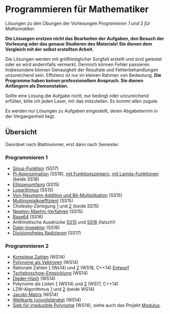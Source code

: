 # Programmieren für Mathematiker
Lösungen zu den Übungen der Vorlesungen *Programieren 1 und 2 für Mathematiker.*

**Die Lösungen erstzen nicht das Bearbeiten der Aufgaben, den Besuch der Vorlesung oder das genaue Studieren des Materials! Sie dienen dem Vergleich mit der selbst erstellten Arbeit.**

Die Lösungen werden mit größtmöglicher Sorgfalt erstellt und sind getestet oder es wird andernfalls vermerkt.
Dennoch können Fehler passieren. Insbesondere können Genauigkeit der Resultate und Fehlerbehandlungen unzureichend sein.
Effizienz ist nur im kleinen Rahmen von Bedeutung. **Die Programme haben keinen professionellem Anspruch. Sie dienen Anfängern als Demonstation.**

Sollte eine Lösung die Aufgabe nicht, nur bedingt oder unzureichend erfüllen, bitte ich jeden Leser, mir das mitzuteilen. Es kommt *allen* zugute.

Es werden nur Lösungen zu Aufgaben eingestellt, deren Abgabetermin in der Vergangenheit liegt.

## Übersicht

Geordnet nach Blattnummer, erst dann nach Semester.

### Programmieren 1

* [Sinus-Funktion](Prog1/SS17/blatt01.cpp) (SS17)
* [Pi-Approximation](Prog1/SS18/blatt02.cpp) (SS18), [mit Funktionszeigern](Prog1/SS18/blatt02_func_param.cpp), [mit Lamda-Funktionen](Prog1/SS18/blatt02_lambda.cpp) (beide SS18)
* [Ellipsenumfang](Prog1/SS15/blatt03.cpp) (SS15)
* [Logarithmus](Prog1/SS15/blatt04.cpp) (SS15)
* [Von-Neumann-Addition und Bit-Multiplikation](Prog1/SS15/blatt05.cpp) (SS15)
* [Multinomialkoeffizient](Prog1/SS15/blatt06.cpp) (SS15)
* Cholesky-Zerlegung [1](Prog1/SS15/blatt07_Variante1.cpp) und [2](Prog1/SS15/blatt07_Variante2.cpp) (beide SS15)
* [Newton-Maehly-Verfahren](Prog1/SS15/blatt08.cpp) (SS15)
* [Base64](Prog1/SS16/blatt08.cpp) (SS16)
* Arithmetische Ausdrücke [SS15](Prog1/SS15/blatt09.cpp) und [SS16](Prog1/SS16/blatt09.cpp) (falsch!)
* [Datei-Inspektor](Prog1/SS16/blatt11.cpp) (SS16)
* [Divisionsfreies Radizieren](Prog1/SS17/blatt10.cpp) (SS17)

### Programmieren 2

* [Komplexe Zahlen](Prog2/WS14/blatt01.cpp) (WS14)
* [Polynome als Vektroren](Prog2/WS14/blatt02.cpp) (WS14)
* Rationale Zahlen [1](Prog2/WS14/blatt03.cpp) (Ws14) und [2](Prog2/WS18/blatt05.cpp) (WS18, C++14) [Entwurf](Prog2/WS18/blatt05_entwurf.cpp)
* [Tschebyschow-Entwicklung](Prog2/WS14/blatt04.cpp) (WS14)
* [Dieder-Hash](Prog2/WS14/blatt05.cpp) (WS14)
* Polynome als Listen [1](Prog2/WS14/blatt06_a.cpp) (WS14) und [2](Prog2/WS17/blatt06.cpp) (WS17, C++14)
* LZW-Algorithmus [1](Prog2/WS14/blatt07_a.cpp) und [2](Prog2/WS14/blatt07_a_neu.cpp) (beide WS14)
* [Jacobi-Matrix](Prog2/WS14/blatt08.cpp) (WS14)
* [Weltkarte (unvollständig)](Prog2/WS14/blatt10.cpp) (WS14)
* [Sieb für irreduzible Polynome](Prog2/WS14/blatt12.cpp) (WS14), siehe auch das Projekt [Modulus](http://github.com/Bolpat/Modulus).
